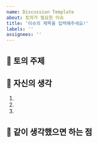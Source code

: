 ```yaml
---
name: Discussion Template
about: 토의가 필요한 이슈
title: '이슈의 제목을 입력해주세요!'
labels: ''
assignees: ''
---
```


## 🤷 토의 주제

## 📄 자신의 생각
1.
2.
3.

## 👄 같이 생각했으면 하는 점

